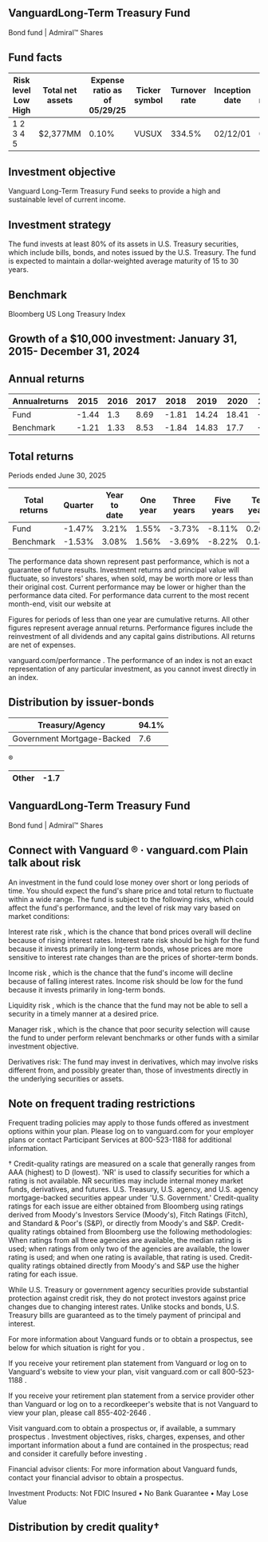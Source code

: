 ## VanguardLong-Term Treasury Fund

Bond fund | Admiral™ Shares

## Fund facts

| Risk level Low High   | Total net assets   | Expense ratio as of 05/29/25   | Ticker symbol   | Turnover rate   | Inception date   |   Fund number |
|-----------------------|--------------------|--------------------------------|-----------------|-----------------|------------------|---------------|
| 1 2 3 4 5             | $2,377MM           | 0.10%                          | VUSUX           | 334.5%          | 02/12/01         |          0583 |

## Investment objective

Vanguard Long-Term Treasury Fund seeks to provide a high and sustainable level of current income.

## Investment strategy

The fund invests at least 80% of its assets in U.S. Treasury securities, which include bills, bonds, and notes issued by the U.S. Treasury. The fund is expected to maintain a dollar-weighted average maturity of 15 to 30 years.

## Benchmark

Bloomberg US Long Treasury Index

## Growth of a $10,000 investment:  January 31, 2015-  December 31, 2024

<!-- image -->

## Annual returns

<!-- image -->

| Annualreturns   |   2015 |   2016 |   2017 |   2018 |   2019 |   2020 |   2021 |   2022 |   2023 |   2024 |
|-----------------|--------|--------|--------|--------|--------|--------|--------|--------|--------|--------|
| Fund            |  -1.44 |   1.3  |   8.69 |  -1.81 |  14.24 |  18.41 |  -4.63 | -29.51 |   3.41 |  -6.32 |
| Benchmark       |  -1.21 |   1.33 |   8.53 |  -1.84 |  14.83 |  17.7  |  -4.65 | -29.26 |   3.06 |  -6.41 |

## Total returns

Periods ended June 30, 2025

| Total returns   | Quarter   | Year to date   | One year   | Three years   | Five years   | Ten years   |
|-----------------|-----------|----------------|------------|---------------|--------------|-------------|
| Fund            | -1.47%    | 3.21%          | 1.55%      | -3.73%        | -8.11%       | 0.20%       |
| Benchmark       | -1.53%    | 3.08%          | 1.56%      | -3.69%        | -8.22%       | 0.14%       |

The performance data shown represent past performance, which is not a guarantee of future results. Investment returns and principal value will fluctuate, so investors' shares, when sold, may be worth more or less than their original cost. Current performance may be lower or higher than the performance data cited. For performance data current to the most recent month-end, visit our website at

Figures for periods of less than one year are cumulative returns. All other figures represent average annual returns. Performance figures include the reinvestment of all dividends and any capital gains distributions. All returns are net of expenses.

vanguard.com/performance  . The performance of an index is not an exact representation of any particular investment, as you cannot invest directly in an index.

## Distribution by issuer-bonds

| Treasury/Agency            |   94.1% |
|----------------------------|---------|
| Government Mortgage-Backed |     7.6 |

<!-- image -->

®

<!-- image -->

| Other   | -1.7   |
|---------|--------|

## VanguardLong-Term Treasury Fund

Bond fund | Admiral™ Shares

## Connect with Vanguard   ® ·    vanguard.com Plain talk about risk

An investment in the fund could lose money over short or long periods of time. You should expect the fund's share price and total return to fluctuate within a wide range. The fund is subject to the following risks, which could affect the fund's performance, and the level of risk may vary based on market conditions:

Interest rate risk , which is the chance that bond prices overall will decline because of rising interest rates. Interest rate risk should be high for the fund because it invests primarily in long-term bonds, whose prices are more sensitive to interest rate changes than are the prices of shorter-term bonds.

Income risk , which is the chance that the fund's income will decline because of falling interest rates. Income risk should be low for the fund because it invests primarily in long-term bonds.

Liquidity risk , which is the chance that the fund may not be able to sell a security in a timely manner at a desired price.

Manager risk , which is the chance that poor security selection will cause the fund to under perform relevant benchmarks or other funds with a similar investment objective.

Derivatives risk: The fund may invest in derivatives, which may involve risks different from, and possibly greater than, those of investments directly in the underlying securities or assets.

## Note on frequent trading restrictions

Frequent trading policies may apply to those funds offered as investment options within your plan. Please log on to   vanguard.com for your employer plans or contact Participant Services at 800-523-1188 for additional information.

† Credit-quality ratings are measured on a scale that generally ranges from AAA (highest) to D (lowest). 'NR' is used to classify securities for which a rating is not available. NR securities may include internal money market funds, derivatives, and futures. U.S. Treasury, U.S. agency, and U.S. agency mortgage-backed securities appear under 'U.S. Government.' Credit-quality ratings for each issue are either obtained from Bloomberg using ratings derived from Moody's Investors Service (Moody's), Fitch Ratings (Fitch), and Standard &amp; Poor's (S&amp;P), or directly from Moody's and S&amp;P. Credit-quality ratings obtained from Bloomberg use the following methodologies: When ratings from all three agencies are available, the median rating is used; when ratings from only two of the agencies are available, the lower rating is used; and when one rating is available, that rating is used. Credit-quality ratings obtained directly from Moody's and S&amp;P use the higher rating for each issue.

While U.S. Treasury or government agency securities provide substantial protection against credit risk, they do not protect investors against price changes due to changing interest rates. Unlike stocks and bonds, U.S. Treasury bills are guaranteed as to the timely payment of principal and interest.

For more information about Vanguard funds or to obtain a prospectus, see below for which situation is right for you .

If you receive your retirement plan statement from Vanguard or log on to Vanguard's website to view your plan, visit vanguard.com or call 800-523-1188 .

If you receive your retirement plan statement from a service provider other than Vanguard or log on to a recordkeeper's website that is not Vanguard to view your plan, please call 855-402-2646 .

Visit vanguard.com to obtain a prospectus or, if available, a summary prospectus . Investment objectives, risks, charges, expenses, and other important information about a fund are contained in the prospectus; read and consider it carefully before investing .

Financial advisor clients: For more information about Vanguard funds, contact your financial advisor to obtain a prospectus.

Investment Products: Not FDIC Insured • No Bank Guarantee • May Lose Value

## Distribution by credit quality†

<!-- image -->